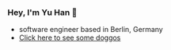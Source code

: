 ### Hey, I'm Yu Han 👋
- software engineer based in Berlin, Germany
- [Click here to see some doggos](https://yuhanfromearth.com/#/doggos)
